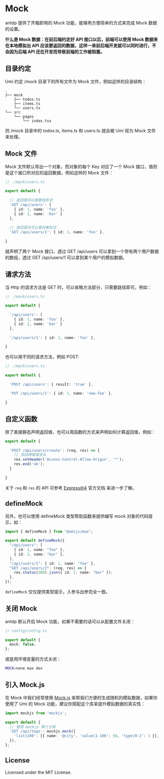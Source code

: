 # Mock
antdp 提供了开箱即用的 Mock 功能，能够用方便简单的方式来完成 Mock 数据的设置。

<strong>
什么是 Mock 数据：在前后端约定好 API 接口以后，前端可以使用 Mock 数据来在本地模拟出 API 应该要返回的数据，这样一来前后端开发就可以同时进行，不会因为后端 API
还在开发而导致前端的工作被阻塞。
</strong>

## 目录约定
Umi 约定 /mock 目录下的所有文件为 Mock 文件，例如这样的目录结构：

```text
.
├── mock
    ├── todos.ts
    ├── items.ts
    └── users.ts
└── src
    └── pages
        └── index.tsx
```

则 /mock 目录中的 todos.ts, items.ts 和 users.ts 就会被 Umi 视为 Mock 文件 来处理。

## Mock 文件
Mock 文件默认导出一个对象，而对象的每个 Key 对应了一个 Mock 接口，值则是这个接口所对应的返回数据，例如这样的 Mock 文件：
```ts
// ./mock/users.ts
 
export default {
 
  // 返回值可以是数组形式
  'GET /api/users': [
    { id: 1, name: 'foo' },
    { id: 2, name: 'bar' }
  ],
 
  // 返回值也可以是对象形式
  'GET /api/users/1': { id: 1, name: 'foo' },
 
}
```
就声明了两个 Mock 接口，透过 GET /api/users 可以拿到一个带有两个用户数据的数组，透过 GET /api/users/1 可以拿到某个用户的模拟数据。

## 请求方法
当 Http 的请求方法是 GET 时，可以省略方法部分，只需要路径即可，例如：

```ts
// ./mock/users.ts
 
export default {
 
  '/api/users': [
    { id: 1, name: 'foo' },
    { id: 2, name: 'bar' }
  ],
 
  '/api/users/1': { id: 1, name: 'foo' },
 
}
```

也可以用不同的请求方法，例如 POST:
```ts
// ./mock/users.ts
 
export default {
 
  'POST /api/users': { result: 'true' },
 
  'PUT /api/users/1': { id: 1, name: 'new-foo' },
 
}
```

## 自定义函数
除了直接静态声明返回值，也可以用函数的方式来声明如何计算返回值，例如：
```ts
export default {
 
  'POST /api/users/create': (req, res) => {
    // 添加跨域请求头
    res.setHeader('Access-Control-Allow-Origin', '*');
    res.end('ok');
  }
 
}
```

关于 `req` 和 `res` 的 API 可参考 [Express@4](https://moexpressjs.com/en/api.html) 官方文档 来进一步了解。

## defineMock
另外，也可以使用 defineMock 类型帮助函数来提供编写 mock 对象的代码提示，如：
```ts
import { defineMock } from "@umijs/max";
 
export default defineMock({
  "/api/users": [
    { id: 1, name: "foo" },
    { id: 2, name: "bar" },
  ],
  "/api/users/1": { id: 1, name: "foo" },
  "GET /api/users/2": (req, res) => {
    res.status(200).json({ id: 2, name: "bar" });
  },
});
```

`defineMock` 仅仅提供类型提示，入参与出参完全一致。

## 关闭 Mock

antdp 默认开启 Mock 功能，如果不需要的话可以从配置文件关闭：
```ts
// config/config.ts
 
export default {
  mock: false,
};
```

或是用环境变量的方式关闭：

```bash
MOCK=none max dev
```

## 引入 Mock.js
在 Mock 中我们经常使用 [Mock.js](http://mockjs.com/) 来帮我们方便的生成随机的模拟数据，如果你使用了 Umi 的 Mock 功能，建议你搭配这个库来提升模拟数据的真实性：
```ts
import mockjs from 'mockjs';
 
export default {
  // 使用 mockjs 等三方库
  'GET /api/tags': mockjs.mock({
    'list|100': [{ name: '@city', 'value|1-100': 50, 'type|0-2': 1 }],
  }),
};
```

## License

Licensed under the MIT License.